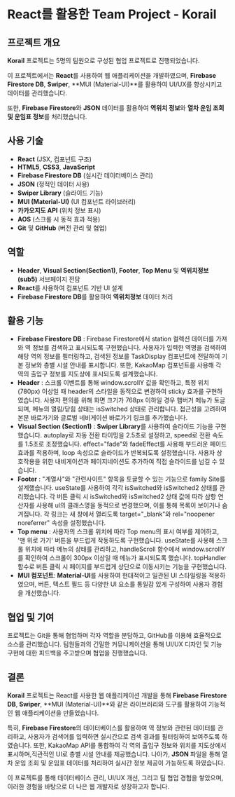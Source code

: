 # React를 활용한 Team Project - Korail

## 프로젝트 개요
**Korail** 프로젝트는 5명의 팀원으로 구성된 협업 프로젝트로 진행되었습니다. 

이 프로젝트에서는 **React**를 사용하여 웹 애플리케이션을 개발하였으며, **Firebase Firestore DB**, **Swiper**, **MUI (Material-UI)**를 활용하여 UI/UX를 향상시키고 데이터를 관리했습니다. 

또한, **Firebase Firestore**와 **JSON** 데이터를 활용하여 **역위치 정보**와 **열차 운임 조회 및 운임표 정보**를 처리했습니다.

## 사용 기술
- **React** (JSX, 컴포넌트 구조)
- **HTML5**, **CSS3**, **JavaScript**
- **Firebase Firestore DB** (실시간 데이터베이스 관리)
- **JSON** (정적인 데이터 사용)
- **Swiper Library** (슬라이드 기능)
- **MUI (Material-UI)** (UI 컴포넌트 라이브러리)
- **카카오지도 API** (위치 정보 표시)
- **AOS** (스크롤 시 동적 효과 적용)
- **Git** 및 **GitHub** (버전 관리 및 협업)

## 역할
- **Header**, **Visual Section(Section1)**, **Footer**, **Top Menu** 및 **역위치정보(sub5)** 서브페이지 전담
- **React**를 사용하여 컴포넌트 기반 UI 설계
- **Firebase Firestore DB**를 활용하여 **역위치정보** 데이터 처리

## 활용 기능
- **Firebase Firestore DB** : Firebase Firestore에서 station 컬렉션 데이터를 가져와 역 정보를 검색하고 표시되도록 구현했습니다. 사용자가 입력한 역명을 검색하여 해당 역의 정보를 필터링하고, 검색된 정보를 TaskDisplay 컴포넌트에 전달하여 기본 정보와 층별 시설 안내를 표시합니다. 또한, KakaoMap 컴포넌트를 사용해 각 역의 출입구 정보를 지도상에 표시되도록 설계했습니다.
- **Header** : 스크롤 이벤트를 통해 window.scrollY 값을 확인하고, 특정 위치(780px) 이상일 때 header의 스타일을 동적으로 변경하여 sticky 효과를 구현하였습니다. 사용자 편의를 위해 화면 크기가 768px 이하일 경우 햄버거 메뉴가 토글되며, 메뉴의 열림/닫힘 상태는 isSwitched 상태로 관리합니다. 접근성을 고려하여 본문 바로가기와 글로벌 네비게이션 바로가기 링크를 추가했습니다.
- **Visual Section (Section1)** : **Swiper Library**를 사용하여 슬라이드 기능을 구현했습니다. autoplay로 자동 전환 타이밍을 2.5초로 설정하고, speed로 전환 속도를 1.5초로 조정했습니다. effect="fade"와 fadeEffect를 사용해 부드러운 페이드 효과를 적용하며, loop 속성으로 슬라이드가 반복되도록 설정했습니다. 사용자 상호작용을 위한 내비게이션과 페이지네이션도 추가하여 직접 슬라이드를 넘길 수 있습니다.
- **Footer** : "계열사"와 "관련사이트" 항목을 토글할 수 있는 기능으로 family Site를 설계했습니다. useState를 사용하여 각각 isSwitched와 isSwitched2 상태를 관리했습니다. 각 버튼 클릭 시 isSwitched와 isSwitched2 상태 값에 따라 삼항 연산자를 사용해 ul의 클래스명을 동적으로 변경했으며, 이를 통해 목록이 보이거나 숨겨집니다. 각 링크는 새 창에서 열리도록 target="_blank"와 rel="noopener noreferrer" 속성을 설정했습니다.
- **Top menu** : 사용자의 스크롤 위치에 따라 Top menu의 표시 여부를 제어하고, '맨 위로 가기' 버튼을 부드럽게 작동하도록 구현했습니다. useState를 사용해 스크롤 위치에 따라 메뉴의 상태를 관리하고, handleScroll 함수에서 window.scrollY를 확인하여 스크롤이 300px 이상일 때 메뉴가 표시되도록 했습니다. topHandler 함수로 버튼 클릭 시 페이지를 부드럽게 상단으로 이동시키는 기능을 구현했습니다.
- **MUI 컴포넌트**: **Material-UI**를 사용하여 현대적이고 일관된 UI 스타일링을 적용하였으며, 버튼, 텍스트 필드 등 다양한 UI 요소를 통일감 있게 구성하여 사용자 경험을 개선했습니다.

## 협업 및 기여
프로젝트는 Git을 통해 협업하며 각자 역할을 분담하고, GitHub를 이용해 효율적으로 소스를 관리했습니다. 
팀원들과의 긴밀한 커뮤니케이션을 통해 UI/UX 디자인 및 기능 구현에 대한 피드백을 주고받으며 협업을 진행했습니다.

## 결론
**Korail** 프로젝트는 React를 사용한 웹 애플리케이션 개발을 통해 **Firebase Firestore DB**, **Swiper**, **MUI (Material-UI)**와 같은 라이브러리와 도구를 활용하여 기능적인 웹 애플리케이션을 만들었습니다. 

특히, **Firebase Firestore**의 데이터베이스를 활용하여 역 정보와 관련된 데이터를 관리하고, 사용자가 검색어를 입력하면 실시간으로 검색 결과를 필터링하여 보여주도록 하였습니다. 또한, KakaoMap API를 통합하여 각 역의 출입구 정보와 위치를 지도상에서 표시하며,직관적인 UI로 층별 시설 안내를 제공했습니다. 나아가, **JSON** 파일을 통해 열차 운임 조회 및 운임표 데이터를 처리하여 실시간 정보 제공이 가능하도록 하였습니다. 

이 프로젝트를 통해 데이터베이스 관리, UI/UX 개선, 그리고 팀 협업 경험을 쌓았으며, 이러한 경험을 바탕으로 더 나은 웹 개발자로 성장하고자 합니다.
